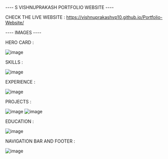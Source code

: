 ---- S VISHNUPRAKASH PORTFOLIO WEBSITE ----

CHECK THE LIVE WEBSITE :
https://vishnuprakashvp10.github.io/Portfolio-Website/


---- IMAGES ----

HERO CARD :

![image](https://github.com/vishnuprakashvp10/Portfolio-Website/assets/116889374/7f24917d-3b20-41c6-b133-cced9b7102f2)

SKILLS :

![image](https://github.com/vishnuprakashvp10/Portfolio-Website/assets/116889374/015cba4a-a57a-4428-ac18-e9b4a5e7a467)

EXPERIENCE :

![image](https://github.com/vishnuprakashvp10/Portfolio-Website/assets/116889374/245588a5-9882-4770-9572-e68210bb6254)

PROJECTS :

![image](https://github.com/vishnuprakashvp10/Portfolio-Website/assets/116889374/a0642ba2-2b8e-47c8-9263-02eef0e9fb0f)
![image](https://github.com/vishnuprakashvp10/Portfolio-Website/assets/116889374/3236dfc7-693a-476d-82e9-05a334a545a9)

EDUCATION :

![image](https://github.com/vishnuprakashvp10/Portfolio-Website/assets/116889374/d6e8997b-a7ea-4c86-b087-507e87113d75)

NAVIGATION BAR AND FOOTER :

![image](https://github.com/vishnuprakashvp10/Portfolio-Website/assets/116889374/7d182bcc-8d30-4a59-a4ad-6f38dab0eda9)

